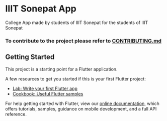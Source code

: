 # IIIT Sonepat App

College App made by students of IIIT Sonepat for the students of IIIT Sonepat

### To contribute to the project please refer to [CONTRIBUTING.md](CONTRIBUTING.md)

## Getting Started

This project is a starting point for a Flutter application.

A few resources to get you started if this is your first Flutter project:

- [Lab: Write your first Flutter app](https://flutter.dev/docs/get-started/codelab)
- [Cookbook: Useful Flutter samples](https://flutter.dev/docs/cookbook)

For help getting started with Flutter, view our
[online documentation](https://flutter.dev/docs), which offers tutorials,
samples, guidance on mobile development, and a full API reference.
